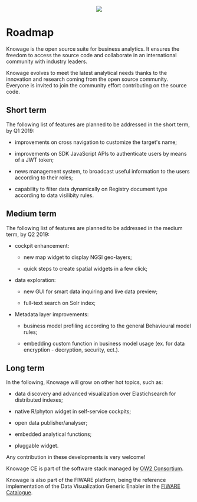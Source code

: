 <p align="center">
<img src="https://www.knowage-suite.com/site/wp-content/uploads/2016/03/KNOWAGE_logo_color.png">
</p>


# Roadmap

Knowage is the open source suite for business analytics. It ensures the freedom to access the source code and collaborate in an international community with industry leaders.

Knowage evolves to meet the latest analytical needs thanks to the innovation and research coming from the open source community. Everyone is invited to join the community effort contributing on the source code.



## Short term

The following list of features are planned to be addressed in the short term, by Q1 2019:

* improvements on cross navigation to customize the target's name;

* improvements on SDK JavaScript APIs to authenticate users by means of a JWT token;

* news management system, to broadcast useful information to the users according to their roles;

* capability to filter data dynamically on Registry document type according to data visilibity rules.
 


## Medium term

The following list of features are planned to be addressed in the medium term, by Q2 2019:

* cockpit enhancement: 

	- new map widget to display NGSI geo-layers;

	- quick steps to create spatial widgets in a few click;

* data exploration: 

	- new GUI for smart data inquiring and live data preview;

	- full-text search on Solr index;

* Metadata layer improvements:

	- business model profiling according to the general Behavioural model rules;

	- embedding custom function in business model usage (ex. for data encryption - decryption, security, ect.).



## Long term

In the following, Knowage will grow on other hot topics, such as:

* data discovery and advanced visualization over Elastichsearch for distributed indexes;

* native R/phyton widget in self-service cockpits;

* open data publisher/analyser;

* embedded analytical functions;

* pluggable widget.

 

Any contribution in these developments is very welcome!

 

Knowage CE is part of the software stack managed by [OW2 Consortium](https://www.ow2.org/).

Knowage is also part of the FIWARE platform, being the reference implementation of the Data Visualization Generic Enabler in the [FIWARE Catalogue](https://www.fiware.org/developers/catalogue/).


